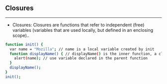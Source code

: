 ## Closures
----

- Closures: Closures are functions that refer to independent (free) variables (variables that are used locally, but defined in an enclosing scope)..

```sh
function init() {
  var name = "Mozilla"; // name is a local variable created by init
  function displayName() { // displayName() is the inner function, a closure
    alert(name); // use variable declared in the parent function    
  }
  displayName();    
}
init();
```